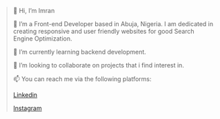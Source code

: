 > 👋 Hi, I’m Imran
> 
> 👀 I’m a Front-end Developer based in Abuja, Nigeria. I am dedicated in creating responsive and user friendly websites for good Search Engine Optimization.
> 
> 🌱 I’m currently learning backend development.
> 
> 💞️ I’m looking to collaborate on projects that i find interest in.
> 
> 📫 You can reach me via the following platforms:
> 
> [Linkedin](https://www.linkedin.com/in/imran-usman-shaba-4372291a9?lipi=urn%3Ali%3Apage%3Ad_flagship3_profile_view_base_contact_details%3BnH98boaBQxSPVzBepithLg%3D%3D)
>
> [Instagram](https://www.instagram.com/shaba_imran/)
